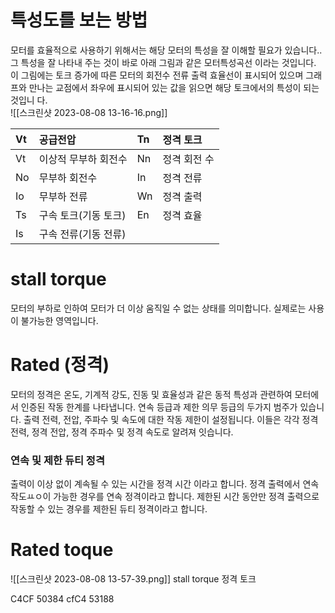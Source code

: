 # 특성도를 보는 방법
모터를 효율적으로 사용하기 위해서는 해당 모터의 특성을 잘 이해할 필요가 있습니다.. 그 특성을 잘 나타내 주는 것이 바로 아래 그림과 같은 모터특성곡선 이라는 것입니다.   
이 그림에는 토크 증가에 따른 모터의 회전수 전류 출력 효율선이 표시되어 있으며 그래프와 만나는 교점에서 좌우에 표시되어 있는 값을 읽으면 해당 토크에서의 특성이 되는 것입니 다.  
![[스크린샷 2023-08-08 13-16-16.png]]  

| Vt | 공급전압         | Tn | 정격 토크   |
|:---|:-------------|:---|:--------|
| Vt | 이상적 무부하 회전수  | Nn | 정격 회전 수 |
| No | 무부하 회전수      | In | 정격 전류   |
| Io | 무부하 전류       | Wn | 정격 출력   |
| Ts | 구속 토크(기동 토크) | En | 정격 효율   |
| Is | 구속 전류(기동 전류) |    |         |  


# stall torque
모터의 부하로 인하여 모터가 더 이상 움직일 수 없는 상태를 의미합니다.   실제로는 사용이 불가능한 영역입니다.  

# Rated (정격)
모터의 정격은 온도, 기계적 강도, 진동 및 효율성과 같은 동적 특성과 관련하여 모터에서 인증된 작동 한계를 나타냅니다. 연속 등급과 제한 의무 등급의 두가지 범주가 있습니다. 출력 전력, 전압, 주파수 및 속도에 대한 작동 제한이 설정됩니다.   이들은 각각 정격 전력, 정격 전압, 정격 주파수 및 정격 속도로 알려져 잇습니다.
### 연속 및 제한 듀티 정격
출력이 이상 없이 계속될 수 있는 시간을 정격 시간 이라고 합니다. 정격 출력에서 연속 작도ㅛㅇ이 가능한 경우를 연속 정격이라고 합니다. 제한된 시간 동안만 정격 출력으로 작동할 수 있는 경우를 제한된 듀티 정격이라고 합니다. 

# Rated toque

![[스크린샷 2023-08-08 13-57-39.png]]
 stall torque 
 정격 토크 

C4CF 50384
cfC4 53188